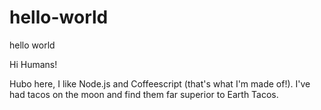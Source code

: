 # hello-world
hello world  

Hi Humans!

Hubo here, I like Node.js and Coffeescript (that's what I'm made of!).
I've had tacos on the moon and find them far superior to Earth Tacos.
